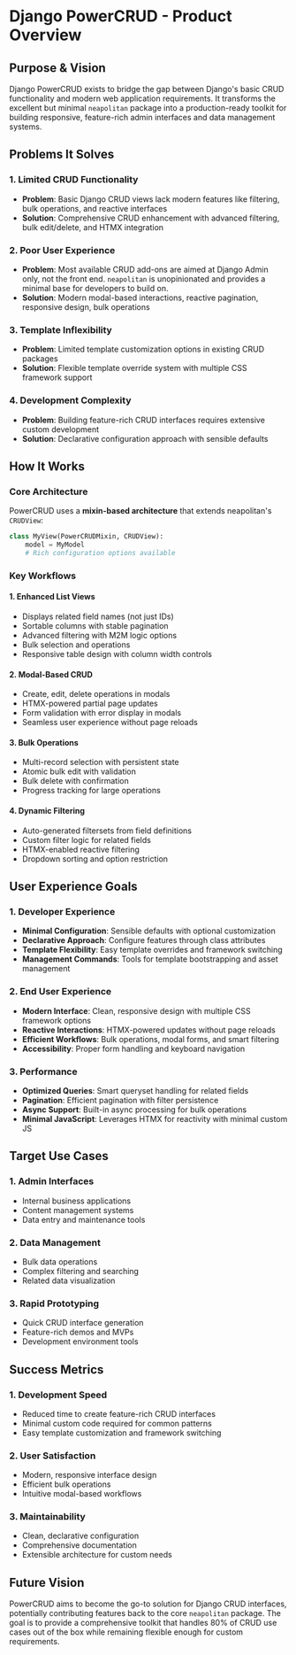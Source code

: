 # Django PowerCRUD - Product Overview

## Purpose & Vision

Django PowerCRUD exists to bridge the gap between Django's basic CRUD functionality and modern web application requirements. It transforms the excellent but minimal `neapolitan` package into a production-ready toolkit for building responsive, feature-rich admin interfaces and data management systems.

## Problems It Solves

### 1. **Limited CRUD Functionality**
- **Problem**: Basic Django CRUD views lack modern features like filtering, bulk operations, and reactive interfaces
- **Solution**: Comprehensive CRUD enhancement with advanced filtering, bulk edit/delete, and HTMX integration

### 2. **Poor User Experience**
- **Problem**: Most available CRUD add-ons are aimed at Django Admin only, not the front end. `neapolitan` is unopinionated and provides a minimal base for developers to build on.
- **Solution**: Modern modal-based interactions, reactive pagination, responsive design, bulk operations

### 3. **Template Inflexibility**
- **Problem**: Limited template customization options in existing CRUD packages
- **Solution**: Flexible template override system with multiple CSS framework support

### 4. **Development Complexity**
- **Problem**: Building feature-rich CRUD interfaces requires extensive custom development
- **Solution**: Declarative configuration approach with sensible defaults

## How It Works

### Core Architecture
PowerCRUD uses a **mixin-based architecture** that extends neapolitan's `CRUDView`:

```python
class MyView(PowerCRUDMixin, CRUDView):
    model = MyModel
    # Rich configuration options available
```

### Key Workflows

#### 1. **Enhanced List Views**
- Displays related field names (not just IDs)
- Sortable columns with stable pagination
- Advanced filtering with M2M logic options
- Bulk selection and operations
- Responsive table design with column width controls

#### 2. **Modal-Based CRUD**
- Create, edit, delete operations in modals
- HTMX-powered partial page updates
- Form validation with error display in modals
- Seamless user experience without page reloads

#### 3. **Bulk Operations**
- Multi-record selection with persistent state
- Atomic bulk edit with validation
- Bulk delete with confirmation
- Progress tracking for large operations

#### 4. **Dynamic Filtering**
- Auto-generated filtersets from field definitions
- Custom filter logic for related fields
- HTMX-enabled reactive filtering
- Dropdown sorting and option restriction

## User Experience Goals

### 1. **Developer Experience**
- **Minimal Configuration**: Sensible defaults with optional customization
- **Declarative Approach**: Configure features through class attributes
- **Template Flexibility**: Easy template overrides and framework switching
- **Management Commands**: Tools for template bootstrapping and asset management

### 2. **End User Experience**
- **Modern Interface**: Clean, responsive design with multiple CSS framework options
- **Reactive Interactions**: HTMX-powered updates without page reloads
- **Efficient Workflows**: Bulk operations, modal forms, and smart filtering
- **Accessibility**: Proper form handling and keyboard navigation

### 3. **Performance**
- **Optimized Queries**: Smart queryset handling for related fields
- **Pagination**: Efficient pagination with filter persistence
- **Async Support**: Built-in async processing for bulk operations
- **Minimal JavaScript**: Leverages HTMX for reactivity with minimal custom JS

## Target Use Cases

### 1. **Admin Interfaces**
- Internal business applications
- Content management systems
- Data entry and maintenance tools

### 2. **Data Management**
- Bulk data operations
- Complex filtering and searching
- Related data visualization

### 3. **Rapid Prototyping**
- Quick CRUD interface generation
- Feature-rich demos and MVPs
- Development environment tools

## Success Metrics

### 1. **Development Speed**
- Reduced time to create feature-rich CRUD interfaces
- Minimal custom code required for common patterns
- Easy template customization and framework switching

### 2. **User Satisfaction**
- Modern, responsive interface design
- Efficient bulk operations
- Intuitive modal-based workflows

### 3. **Maintainability**
- Clean, declarative configuration
- Comprehensive documentation
- Extensible architecture for custom needs

## Future Vision

PowerCRUD aims to become the go-to solution for Django CRUD interfaces, potentially contributing features back to the core `neapolitan` package. The goal is to provide a comprehensive toolkit that handles 80% of CRUD use cases out of the box while remaining flexible enough for custom requirements.